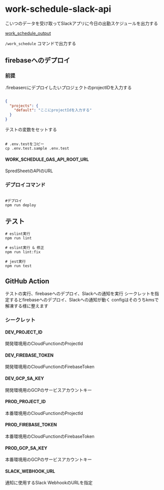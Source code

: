 # work-schedule-slack-api

こいつのデータを受け取ってSlackアプリに今日の出勤スケジュールを出力する

[work_schedule_output](https://github.com/pt-suzuki/work_schedule_output)

```/work_schedule``` コマンドで出力する

## firebaseへのデプロイ

### 前提

.firebasercにデプロイしたいプロジェクトのprojectIDを入力する

```json

{
  "projects": {
    "default": "ここにprojectIdを入力する"
  }
}

```

テストの変数をセットする

```shell

# .env.testをコピー
cp .env.test.sample .env.test

```

#### WORK_SCHEDULE_GAS_API_ROOT_URL

SpredSheetのAPIのURL

### デプロイコマンド

```shell

#デプロイ
npm run deploy

```

## テスト

```shell
# eslint実行
npm run lint

# eslint実行 & 修正
npm run lint:fix

# jest実行
npm run test

```

## GitHub Action

テストの実行、firebaseへのデプロイ、Slackへの通知を実行
シークレットを指定するとfirebaseへのデプロイ、Slackへの通知が動く
configはそのうちkmsで解凍する様に整えます

### シークレット

#### DEV_PROJECT_ID

開発環境用のCloudFunctionのProjectId

#### DEV_FIREBASE_TOKEN

開発環境用のCloudFunctionのFirebaseToken

#### DEV_GCP_SA_KEY

開発環境用のGCPのサービスアカウントキー

#### PROD_PROJECT_ID

本番環境用のCloudFunctionのProjectId

#### PROD_FIREBASE_TOKEN

本番環境用のCloudFunctionのFirebaseToken

#### PROD_GCP_SA_KEY

本番環境用のGCPのサービスアカウントキー

#### SLACK_WEBHOOK_URL

通知に使用するSlack WebhookのURLを指定
